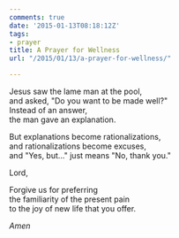 ```yaml
---
comments: true
date: '2015-01-13T08:18:12Z'
tags:
- prayer
title: A Prayer for Wellness
url: "/2015/01/13/a-prayer-for-wellness/"

---
```

Jesus saw the lame man at the pool,  
and asked, "Do you want to be made well?"  
Instead of an answer,  
the man gave an explanation.  

But explanations become rationalizations,  
and rationalizations become excuses,  
and "Yes, but..." just means "No, thank you."  

Lord,  

Forgive us for preferring  
the familiarity of the present pain  
to the joy of new life that you offer.  

*Amen*

